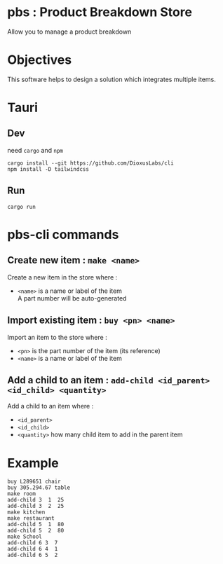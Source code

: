# pbs : Product Breakdown Store

Allow you to manage a product breakdown

# Objectives

This software helps to design a solution which integrates multiple items.

# Tauri

## Dev
need `cargo` and `npm`
``` shell
cargo install --git https://github.com/DioxusLabs/cli
npm install -D tailwindcss
```

## Run
``` shell
cargo run
```


# pbs-cli commands

## Create new item :  `make <name>`
Create a new item in the store where :
- `<name>` is a name or label of the item  
A part number will be auto-generated

## Import existing item :  `buy <pn> <name>`
Import an item to the store where :
- `<pn>` is the part number of the item (its reference)
- `<name>` is a name or label of the item  

## Add a child to an item :  `add-child <id_parent> <id_child> <quantity>`
Add a child to an item where :
- `<id_parent>`
- `<id_child>`   
- `<quantity>` how many child item to add in the parent item  

# Example

```
buy L289651 chair
buy 305.294.67 table
make room
add-child 3  1  25
add-child 3  2  25
make kitchen
make restaurant
add-child 5  1  80
add-child 5  2  80
make School
add-child 6 3  7
add-child 6 4  1
add-child 6 5  2
```


